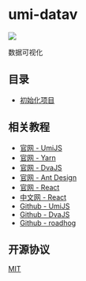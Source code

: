 # umi-datav

[![](https://img.shields.io/badge/umi-^1.0.0-blue.svg?style=flat-square)](https://github.com/umijs/umi/)

数据可视化

## 目录

- [初始化项目](https://github.com/huang6349/umi-learn)

## 相关教程

- [官网 - UmiJS](https://umijs.org/)
- [官网 - Yarn](https://yarnpkg.com/zh-Hans/)
- [官网 - DvaJS](https://dvajs.com/)
- [官网 - Ant Design](https://ant.design/index-cn/)
- [官网 - React](https://reactjs.org/)
- [中文网 - React](https://doc.react-china.org/)
- [Github - UmiJS](https://github.com/umijs/umi/)
- [Github - DvaJS](https://github.com/dvajs/dva/)
- [Github - roadhog](https://github.com/sorrycc/roadhog/)

## 开源协议

[MIT](https://tldrlegal.com/license/mit-license)
